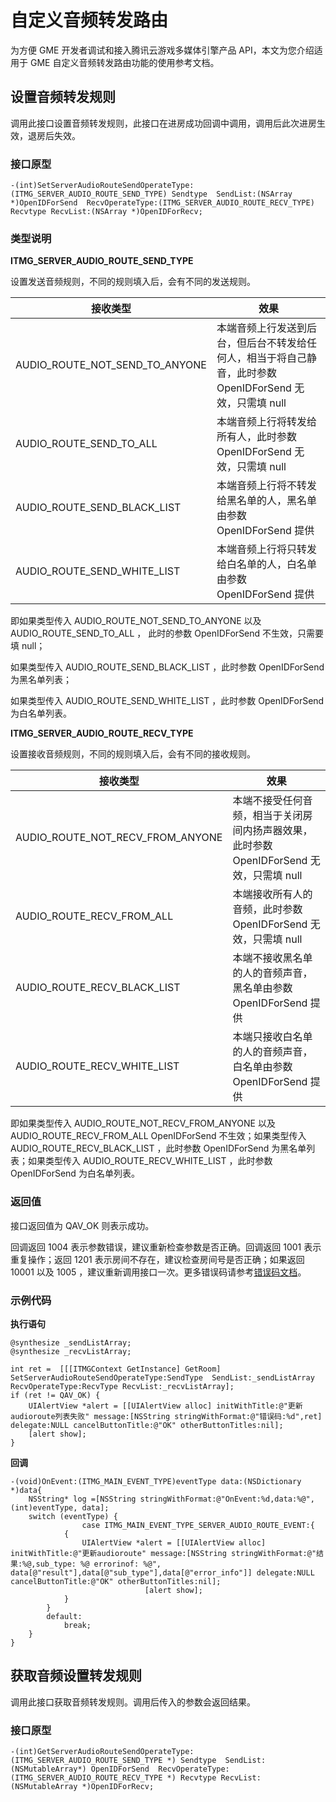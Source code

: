 # 自定义音频转发路由

为方便 GME 开发者调试和接入腾讯云游戏多媒体引擎产品 API，本文为您介绍适用于 GME 自定义音频转发路由功能的使用参考文档。

## 设置音频转发规则
调用此接口设置音频转发规则，此接口在进房成功回调中调用，调用后此次进房生效，退房后失效。

### 接口原型
```
-(int)SetServerAudioRouteSendOperateType:(ITMG_SERVER_AUDIO_ROUTE_SEND_TYPE) Sendtype  SendList:(NSArray *)OpenIDForSend  RecvOperateType:(ITMG_SERVER_AUDIO_ROUTE_RECV_TYPE) Recvtype RecvList:(NSArray *)OpenIDForRecv;
```

### 类型说明

**ITMG_SERVER_AUDIO_ROUTE_SEND_TYPE**

设置发送音频规则，不同的规则填入后，会有不同的发送规则。

|接收类型   |效果   |
|----------|-------|
|AUDIO_ROUTE_NOT_SEND_TO_ANYONE |本端音频上行发送到后台，但后台不转发给任何人，相当于将自己静音，此时参数 OpenIDForSend 无效，只需填 null|
|AUDIO_ROUTE_SEND_TO_ALL        |本端音频上行将转发给所有人，此时参数 OpenIDForSend 无效，只需填 null|
|AUDIO_ROUTE_SEND_BLACK_LIST    |本端音频上行将不转发给黑名单的人，黑名单由参数 OpenIDForSend 提供|
|AUDIO_ROUTE_SEND_WHITE_LIST    |本端音频上行将只转发给白名单的人，白名单由参数 OpenIDForSend 提供|

即如果类型传入 AUDIO_ROUTE_NOT_SEND_TO_ANYONE 以及 AUDIO_ROUTE_SEND_TO_ALL ，
此时的参数 OpenIDForSend 不生效，只需要填 null；

如果类型传入 AUDIO_ROUTE_SEND_BLACK_LIST ，此时参数 OpenIDForSend 为黑名单列表；

如果类型传入 AUDIO_ROUTE_SEND_WHITE_LIST ，此时参数 OpenIDForSend 为白名单列表。


**ITMG_SERVER_AUDIO_ROUTE_RECV_TYPE**

设置接收音频规则，不同的规则填入后，会有不同的接收规则。

|接收类型   |效果   |
|----------|-------|
|AUDIO_ROUTE_NOT_RECV_FROM_ANYONE |本端不接受任何音频，相当于关闭房间内扬声器效果，此时参数 OpenIDForSend 无效，只需填 null|
|AUDIO_ROUTE_RECV_FROM_ALL        |本端接收所有人的音频，此时参数 OpenIDForSend 无效，只需填 null|
|AUDIO_ROUTE_RECV_BLACK_LIST    |本端不接收黑名单的人的音频声音，黑名单由参数 OpenIDForSend 提供|
|AUDIO_ROUTE_RECV_WHITE_LIST    |本端只接收白名单的人的音频声音，白名单由参数 OpenIDForSend 提供|

即如果类型传入 AUDIO_ROUTE_NOT_RECV_FROM_ANYONE 以及 AUDIO_ROUTE_RECV_FROM_ALL OpenIDForSend 不生效；如果类型传入 AUDIO_ROUTE_RECV_BLACK_LIST ，此时参数 OpenIDForSend 为黑名单列表；如果类型传入 AUDIO_ROUTE_RECV_WHITE_LIST ，此时参数 OpenIDForSend 为白名单列表。


### 返回值
接口返回值为 QAV_OK 则表示成功。

回调返回 1004 表示参数错误，建议重新检查参数是否正确。回调返回 1001 表示重复操作；返回 1201 表示房间不存在，建议检查房间号是否正确；如果返回 10001 以及 1005 ，建议重新调用接口一次。更多错误码请参考[错误码文档](https://cloud.tencent.com/document/product/607/15173)。


### 示例代码

**执行语句**

```
@synthesize _sendListArray;
@synthesize _recvListArray;

int ret =  [[[ITMGContext GetInstance] GetRoom] SetServerAudioRouteSendOperateType:SendType  SendList:_sendListArray RecvOperateType:RecvType RecvList:_recvListArray];
if (ret != QAV_OK) {
    UIAlertView *alert = [[UIAlertView alloc] initWithTitle:@"更新audioroute列表失败" message:[NSString stringWithFormat:@"错误码:%d",ret] delegate:NULL cancelButtonTitle:@"OK" otherButtonTitles:nil];
    [alert show];
}
```

**回调**
```
-(void)OnEvent:(ITMG_MAIN_EVENT_TYPE)eventType data:(NSDictionary *)data{
    NSString* log =[NSString stringWithFormat:@"OnEvent:%d,data:%@", (int)eventType, data];
    switch (eventType) {
                case ITMG_MAIN_EVENT_TYPE_SERVER_AUDIO_ROUTE_EVENT:{
            {
                UIAlertView *alert = [[UIAlertView alloc] initWithTitle:@"更新audioroute" message:[NSString stringWithFormat:@"结果:%@,sub_type: %@ errorinof: %@", data[@"result"],data[@"sub_type"],data[@"error_info"]] delegate:NULL cancelButtonTitle:@"OK" otherButtonTitles:nil];
                              [alert show];
            }
        }
        default:
            break;
    }
}
```


## 获取音频设置转发规则
调用此接口获取音频转发规则。调用后传入的参数会返回结果。

### 接口原型

```
-(int)GetServerAudioRouteSendOperateType:(ITMG_SERVER_AUDIO_ROUTE_SEND_TYPE *) Sendtype  SendList:(NSMutableArray*) OpenIDForSend  RecvOperateType:(ITMG_SERVER_AUDIO_ROUTE_RECV_TYPE *) Recvtype RecvList:(NSMutableArray *)OpenIDForRecv;
```

